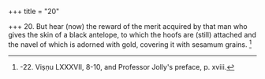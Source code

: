 +++
title = "20"

+++
20. But hear (now) the reward of the merit acquired by that man who gives the skin of a black antelope, to which the hoofs are (still) attached and the navel of which is adorned with gold, covering it with sesamum grains. [^14] 


[^14]:  -22. Viṣṇu LXXXVII, 8-10, and Professor Jolly's preface, p. xviii.
